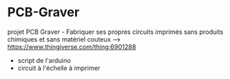 # PCB-Graver

projet PCB Graver - Fabriquer ses propres circuits imprimés sans produits chimiques et sans matériel couteux 
--> https://www.thingiverse.com/thing:6901288

- script de l'arduino
- circuit à l'échelle à imprimer
